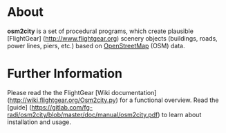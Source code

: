 About
=====
**osm2city** is a set of procedural programs, which create plausible [FlightGear] (http://www.flightgear.org) scenery objects (buildings, roads, power lines, piers, etc.) based on [OpenStreetMap](http://www.osm.org/) (OSM) data.


Further Information
=================
Please read the the FlightGear [Wiki documentation] (http://wiki.flightgear.org/Osm2city.py) for a functional overview. Read the [guide] (https://gitlab.com/fg-radi/osm2city/blob/master/doc/manual/osm2city.pdf) to learn about installation and usage.
